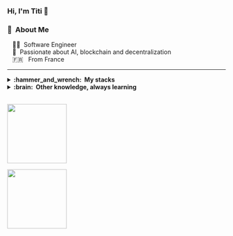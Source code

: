 ### Hi, I'm Titi 👋


### :space_invader: &nbsp;About Me

&nbsp;&nbsp;&nbsp;:technologist: &nbsp;Software Engineer \
&nbsp;&nbsp;&nbsp;:seedling: &nbsp;Passionate about AI, blockchain and decentralization\
&nbsp;&nbsp;&nbsp;🇫🇷 &nbsp; From France 


<hr/>

<details>
  <summary><b>:hammer_and_wrench: &nbsp;My stacks</b></summary>
<br/>
&nbsp;&nbsp;&nbsp;Python • TypeScript • PyTorch • Keras • Pandas • FastAPI
   <br/> 
&nbsp;&nbsp;&nbsp;Machine Learning • Deep Learning • Federated Learning • LLMs
  <br/> 
&nbsp;&nbsp;&nbsp;NextJs • Docker • Git • Figma • SQL • Firebase • AWS • Azure • Jira
  <br/> 
&nbsp;&nbsp;&nbsp;Data Stuctures & Algorithms • Problem solving

</details>


<details>
  <summary><b>:brain: &nbsp;Other knowledge, always learning</b></summary>
<br/>
&nbsp;&nbsp;&nbsp;Project management • Entrepreneurship
   <br/> 
&nbsp;&nbsp;&nbsp;Communication • Creativity
  <br/> 
&nbsp;&nbsp;&nbsp;Gym • Basketball
</details>


 
  <br/>
    <p align="left">
        <img height="137px" src="https://github-readme-streak-stats.herokuapp.com/?user=titi-devv&theme=nightowl&count_private=true" />
    </p>
    <p align="left">
        <img height="137px" src="https://github-readme-stats.vercel.app/api?username=titi-devv&hide_title=true&show_icons=true&include_all_commits=true&count_private=true&line_height=21&theme=nightowl&hide=stars" /> 
    </p>

